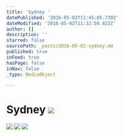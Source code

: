 ```yaml
---
title: 'Sydney '
datePublished: '2016-05-02T11:45:05.739Z'
dateModified: '2016-05-02T11:32:50.422Z'
author: []
description: ''
starred: false
sourcePath: _posts/2016-05-02-sydney.md
published: true
inFeed: true
hasPage: false
inNav: false
_type: MediaObject

---
```

# Sydney ![](https://the-grid-user-content.s3-us-west-2.amazonaws.com/aef71028-1eb6-42ba-873a-ebee15de513b.jpg)
![](https://the-grid-user-content.s3-us-west-2.amazonaws.com/28b31ee9-6440-48cb-9db2-f768ca19d456.jpg)
![](https://the-grid-user-content.s3-us-west-2.amazonaws.com/a95fb998-c2d9-4f9c-bc55-bc026dc0e651.jpg)
![](https://the-grid-user-content.s3-us-west-2.amazonaws.com/4f3fc8ff-d47e-41ba-8d01-6513e2c409f1.jpg)